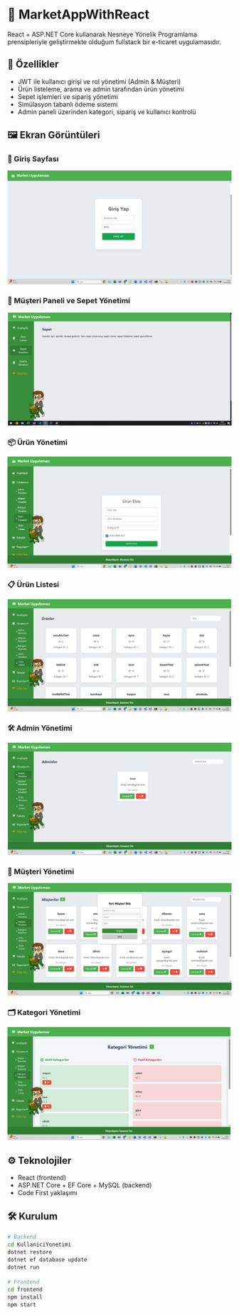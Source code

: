 # 🛒 MarketAppWithReact

React + ASP.NET Core kullanarak Nesneye Yönelik Programlama prensipleriyle geliştirmekte olduğum fullstack bir e-ticaret uygulamasıdır.

## 🚀 Özellikler

- JWT ile kullanıcı girişi ve rol yönetimi (Admin & Müşteri)
- Ürün listeleme, arama ve admin tarafından ürün yönetimi
- Sepet işlemleri ve sipariş yönetimi
- Simülasyon tabanlı ödeme sistemi
- Admin paneli üzerinden kategori, sipariş ve kullanıcı kontrolü
  
## 🖼️ Ekran Görüntüleri

### 🔐 Giriş Sayfası  
![Login Sayfası](./loginSayfasi.png)

### 🛒 Müşteri Paneli ve Sepet Yönetimi  
![Müşteri Paneli](./musteriPanelSepetYonetimi.png)

### 📦 Ürün Yönetimi  
![Ürün Yönetimi](./urunYoetimi.png)

### 📋 Ürün Listesi  
![Ürün Listesi](./urunListesi.png)

### 🛠️ Admin Yönetimi  
![Admin Yönetimi](./adminYonetimi.png)

### 👤 Müşteri Yönetimi  
![Müşteri Yönetimi](./musteriYonetimi.png)

### 🗂️ Kategori Yönetimi  
![Kategori Yönetimi](./kategoriYonetimii.png)


## ⚙️ Teknolojiler

- React (frontend)
- ASP.NET Core + EF Core + MySQL (backend)
- Code First yaklaşımı

## 🛠️ Kurulum

```bash
# Backend
cd KullaniciYonetimi
dotnet restore
dotnet ef database update
dotnet run

# Frontend
cd frontend
npm install
npm start
